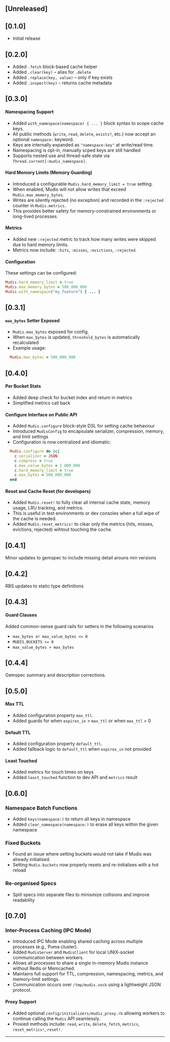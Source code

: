 ## [Unreleased]

## [0.1.0]

- Initial release

## [0.2.0]

- Added `.fetch` block-based cache helper
- Added `.clear(key)` – alias for `.delete`
- Added `.replace(key, value)` – only if key exists
- Added `.inspect(key)` – returns cache metadata

## [0.3.0]

#### Namespacing Support

- Added `with_namespace(namespace) { ... }` block syntax to scope cache keys.
- All public methods (`write`, `read`, `delete`, `exists?`, etc.) now accept an optional `namespace:` keyword.
- Keys are internally expanded as `"namespace:key"` at write/read time.
- Namespacing is opt-in, manually scped keys are still handled
- Supports nested use and thread-safe state via `Thread.current[:mudis_namespace]`.

#### Hard Memory Limits (Memory Guarding)

- Introduced a configurable `Mudis.hard_memory_limit = true` setting.
- When enabled, Mudis will not allow writes that exceed `Mudis.max_memory_bytes`.
- Writes are silently rejected (no exception) and recorded in the `:rejected` counter in `Mudis.metrics`.
- This provides better safety for memory-constrained environments or long-lived processes.

#### Metrics

- Added new `:rejected` metric to track how many writes were skipped due to hard memory limits.
- Metrics now include: `:hits`, `:misses`, `:evictions`, `:rejected`.

#### Configuration

These settings can be configured:

```ruby
Mudis.hard_memory_limit = true
Mudis.max_memory_bytes = 500_000_000
Mudis.with_namespace("my_feature") { ... }
```

## [0.3.1]

#### `max_bytes` Setter Exposed

- `Mudis.max_bytes` exposed for config.
- When `max_bytes` is updated, `threshold_bytes` is automatically recalculated
- Example usage:

```ruby
  Mudis.max_bytes = 500_000_000
```

## [0.4.0]

#### Per Bucket Stats

- Added deep check for bucket index and return in metrics
- Simplified metrics call back

#### Configure Interface on Public API

- Added `Mudis.configure` block-style DSL for setting cache behaviour
- Introduced `MudisConfig` to encapsulate serializer, compression, memory, and limit settings
- Configuration is now centralized and idiomatic:

```ruby
  Mudis.configure do |c|
    c.serializer = JSON
    c.compress = true
    c.max_value_bytes = 2_000_000
    c.hard_memory_limit = true
    c.max_bytes = 500_000_000
  end
```

#### Reset and Cache Reset (for developers)

- Added `Mudis.reset!` to fully clear all internal cache state, memory usage, LRU tracking, and metrics.
- This is useful in test environments or dev consoles when a full wipe of the cache is needed.
- Added `Mudis.reset_metrics!` to clear only the metrics (hits, misses, evictions, rejected) wihtout touching the cache.

## [0.4.1]

Minor updates to gemspec to include missing detail arouns min versions

## [0.4.2]

RBS updates to static type definitions

## [0.4.3]

#### Guard Clauses

Added common-sense guard rails for setters in the following scenarios

- `max_bytes or max_value_bytes <= 0`
- `MUDIS_BUCKETS <= 0`
- `max_value_bytes > max_bytes`

## [0.4.4]

Gemspec summary and description corrections.

## [0.5.0]

#### Max TTL

- Added configuration property `max_ttl`. 
- Added guards for when `expires_in` > `max_ttl` or when `max_ttl` = 0

#### Default TTL

- Added configuration property `default_ttl`.
- Added fallback logic to `default_ttl` when `expires_in` not provided

#### Least Touched

- Added metrics for touch times on keys
- Added `least_touched` function to dev API and `metrics` result

## [0.6.0]

### Namespace Batch Functions

- Added `keys(namespace:)` to return all keys in namespace
- Added `clear_namespace(namespace:)` to erase all keys within the given namespace

### Fixed Buckets

- Found an issue where setting buckets would not take if Mudis was already initialised.
- Setting `Mudis.buckets` now properly resets and re-initialises with a hot reload

### Re-organised Specs

- Split specs into separate files to minismize collisions and improve readability

## [0.7.0]

### Inter-Process Caching (IPC Mode)

- Introduced IPC Mode enabling shared caching across multiple processes (e.g., Puma cluster).
- Added `MudisServer` and `MudisClient` for local UNIX-socket communication between workers.
- Allows all processes to share a single in-memory Mudis instance without Redis or Memcached.
- Maintains full support for TTL, compression, namespacing, metrics, and memory-limit settings.
- Communication occurs over `/tmp/mudis.sock` using a lightweight JSON protocol.

#### Proxy Support
- Added optional `config/initializers/mudis_proxy.rb` allowing workers to continue calling the `Mudis` API seamlessly.
- Proxied methods include: `read`, `write`, `delete`, `fetch`, `metrics`, `reset_metrics!`, `reset!`.

---